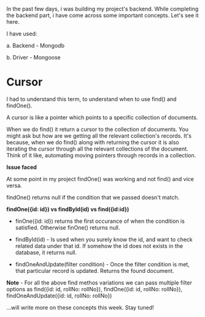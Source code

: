 In the past few days, i was building my project's backend. While completing the backend part, i have come across some important concepts. Let's see it here.

I have used:

a. Backend - Mongodb

b. Driver - Mongoose

# Cursor
I had to understand this term, to understand when to use find() and findOne().

A cursor is like a pointer which points to a specific collection of documents.

When we do find() it return a cursor to the collection of documents. You might ask but how are we getting all the relevant collection's records.
It's because, when we do find() along with returning the cursor it is also iterating the cursor through all the relevant collections of the document.
Think of it like, automating moving pointers through records in a collection.

**Issue faced**

At some point in my project findOne() was working and not find() and vice versa.

findOne() returns null if the condition that we passed doesn't match.


**findOne({id: id}) vs findById(id) vs find({id:id})**

- finOne({id: id}) returns the first occurance of when the condition is satisfied. Otherwise finOne() returns null.

- findById(id) - Is used when you surely know the id, and want to check related data under that id. If somehow the id does not exists in the database, it returns null.

- findOneAndUpdate(filter condition) - Once the filter condition is met, that particular record is updated. Returns the found document.

**Note** - For all the above find methos variations we can pass multiple filter options as find({id: id, rollNo: rollNo}), findOne({id: id, rollNo: rollNo}), findOneAndUpdate({id: id, rollNo: rollNo})



...will write more on these concepts this week. Stay tuned!

